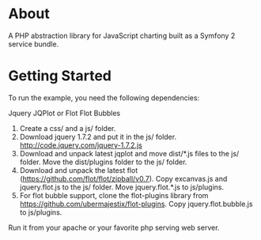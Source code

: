 About
===================


A PHP abstraction library for JavaScript charting built as a Symfony 2 service bundle.


Getting Started
===================

To run the example, you need the following dependencies:


Jquery
JQPlot or Flot
Flot Bubbles


1. Create a css/ and a js/ folder.
2. Download jquery 1.7.2 and put it in the js/ folder. http://code.jquery.com/jquery-1.7.2.js
3. Download and unpack latest jqplot and move dist/*.js files to the js/ folder. Move the dist/plugins folder to the js/ folder.
4. Download and unpack the latest flot (https://github.com/flot/flot/zipball/v0.7). Copy excanvas.js and jquery.flot.js to the js/ folder. Move jquery.flot.*.js to js/plugins.
5. For flot bubble support, clone the flot-plugins library from https://github.com/ubermajestix/flot-plugins. Copy jquery.flot.bubble.js to js/plugins.

Run it from your apache or your favorite php serving web server.
